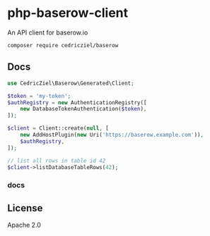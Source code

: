 # php-baserow-client

An API client for baserow.io

```shell
composer require cedricziel/baserow
```

## Docs

```php
use CedricZiel\Baserow\Generated\Client;

$token = 'my-token';
$authRegistry = new AuthenticationRegistry([
    new DatabaseTokenAuthentication($token),
]);

$client = Client::create(null, [
    new AddHostPlugin(new Uri('https://baserow.example.com')),
    $authRegistry,
]);

// list all rows in table id 42
$client->listDatabaseTableRows(42);
```

### docs ###

## License

Apache 2.0
